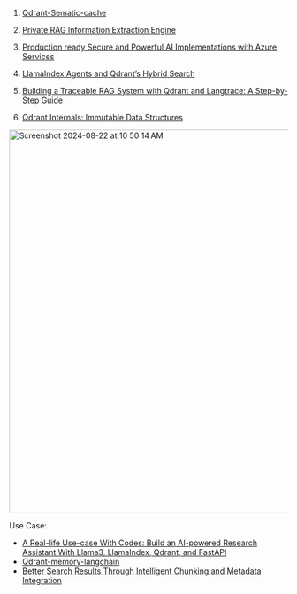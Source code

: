 1. [Qdrant-Sematic-cache](https://github.com/infoslack/qdrant-example/blob/main/semantic-cache.ipynb)
2. [Private RAG Information Extraction Engine](https://qdrant.tech/documentation/examples/rag-chatbot-vultr-dspy-ollama/)
3. [Production ready Secure and Powerful AI Implementations with Azure Services](https://towardsdev.com/production-ready-secure-and-powerful-ai-implementations-with-azure-services-671b68631212)

4. [LlamaIndex Agents and Qdrant’s Hybrid Search](https://blog.gopenai.com/building-smarter-agents-using-llamaindex-agents-and-qdrants-hybrid-search-50c0ecbbfb0d)

5. [Building a Traceable RAG System with Qdrant and Langtrace: A Step-by-Step Guide](https://dev.to/yemi_adejumobi/building-a-traceable-rag-system-with-qdrant-and-langtrace-a-step-by-step-guide-47ki)

6. [Qdrant Internals: Immutable Data Structures](https://qdrant.tech/articles/immutable-data-structures/)

<img width="693" alt="Screenshot 2024-08-22 at 10 50 14 AM" src="https://github.com/user-attachments/assets/4a0e1222-f444-4f26-a7cd-bc1a41fe473f">

Use Case:
- [A Real-life Use-case With Codes: Build an AI-powered Research Assistant With Llama3, LlamaIndex, Qdrant, and FastAPI](https://pub.towardsai.net/a-real-life-use-case-with-codes-build-an-ai-powered-research-assistant-with-llama3-llamaindex-ad105a3eda77)
- [Qdrant-memory-langchain](https://ithelp.ithome.com.tw/articles/10346202?sc=rss.qu)
- [Better Search Results Through Intelligent Chunking and Metadata Integration](https://dzone.com/articles/better-search-results-through-intelligent-chunking)
